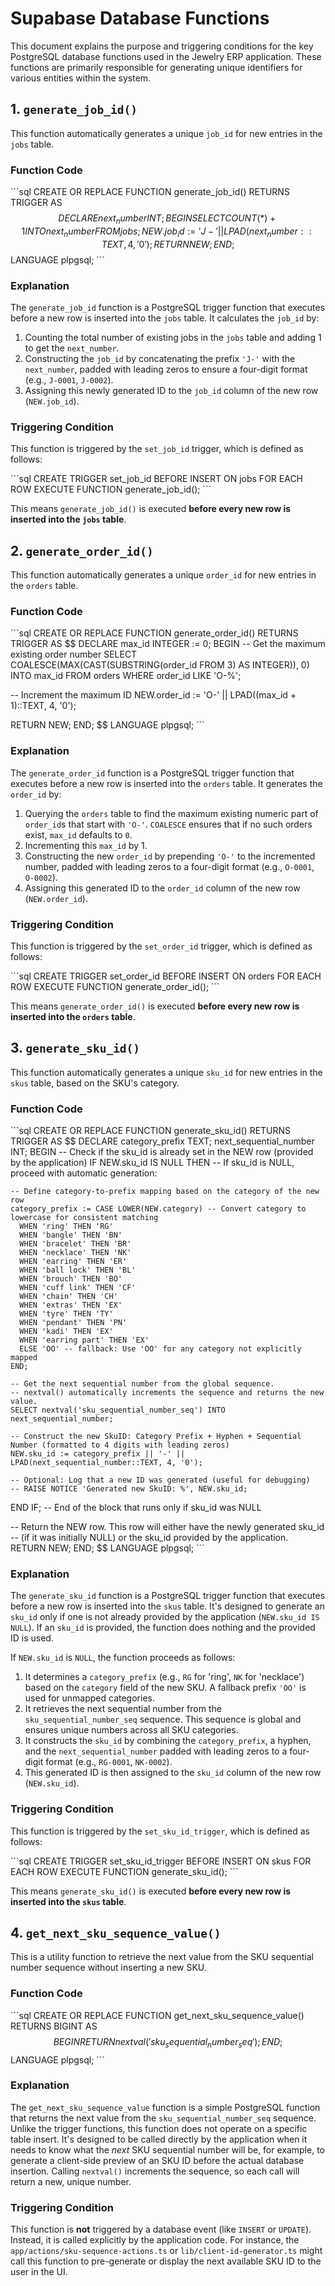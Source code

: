 # Supabase Database Functions

This document explains the purpose and triggering conditions for the key PostgreSQL database functions used in the Jewelry ERP application. These functions are primarily responsible for generating unique identifiers for various entities within the system.

## 1. `generate_job_id()`

This function automatically generates a unique `job_id` for new entries in the `jobs` table.

### Function Code

\`\`\`sql
CREATE OR REPLACE FUNCTION generate_job_id()
RETURNS TRIGGER AS $$
DECLARE
  next_number INT;
BEGIN
  SELECT COUNT(*) + 1 INTO next_number FROM jobs;
  NEW.job_id := 'J-' || LPAD(next_number::TEXT, 4, '0');
  RETURN NEW;
END;
$$ LANGUAGE plpgsql;
\`\`\`

### Explanation

The `generate_job_id` function is a PostgreSQL trigger function that executes before a new row is inserted into the `jobs` table. It calculates the `job_id` by:
1.  Counting the total number of existing jobs in the `jobs` table and adding 1 to get the `next_number`.
2.  Constructing the `job_id` by concatenating the prefix `'J-'` with the `next_number`, padded with leading zeros to ensure a four-digit format (e.g., `J-0001`, `J-0002`).
3.  Assigning this newly generated ID to the `job_id` column of the new row (`NEW.job_id`).

### Triggering Condition

This function is triggered by the `set_job_id` trigger, which is defined as follows:

\`\`\`sql
CREATE TRIGGER set_job_id
BEFORE INSERT ON jobs
FOR EACH ROW
EXECUTE FUNCTION generate_job_id();
\`\`\`

This means `generate_job_id()` is executed **before every new row is inserted into the `jobs` table**.

## 2. `generate_order_id()`

This function automatically generates a unique `order_id` for new entries in the `orders` table.

### Function Code

\`\`\`sql
CREATE OR REPLACE FUNCTION generate_order_id()
RETURNS TRIGGER AS $$
DECLARE
  max_id INTEGER := 0;
BEGIN
  -- Get the maximum existing order number
  SELECT COALESCE(MAX(CAST(SUBSTRING(order_id FROM 3) AS INTEGER)), 0)
  INTO max_id
  FROM orders
  WHERE order_id LIKE 'O-%';
  
  -- Increment the maximum ID
  NEW.order_id := 'O-' || LPAD((max_id + 1)::TEXT, 4, '0');
  
  RETURN NEW;
END;
$$ LANGUAGE plpgsql;
\`\`\`

### Explanation

The `generate_order_id` function is a PostgreSQL trigger function that executes before a new row is inserted into the `orders` table. It generates the `order_id` by:
1.  Querying the `orders` table to find the maximum existing numeric part of `order_id`s that start with `'O-'`. `COALESCE` ensures that if no such orders exist, `max_id` defaults to `0`.
2.  Incrementing this `max_id` by 1.
3.  Constructing the new `order_id` by prepending `'O-'` to the incremented number, padded with leading zeros to a four-digit format (e.g., `O-0001`, `O-0002`).
4.  Assigning this generated ID to the `order_id` column of the new row (`NEW.order_id`).

### Triggering Condition

This function is triggered by the `set_order_id` trigger, which is defined as follows:

\`\`\`sql
CREATE TRIGGER set_order_id
BEFORE INSERT ON orders
FOR EACH ROW
EXECUTE FUNCTION generate_order_id();
\`\`\`

This means `generate_order_id()` is executed **before every new row is inserted into the `orders` table**.

## 3. `generate_sku_id()`

This function automatically generates a unique `sku_id` for new entries in the `skus` table, based on the SKU's category.

### Function Code

\`\`\`sql
CREATE OR REPLACE FUNCTION generate_sku_id()
RETURNS TRIGGER AS $$
DECLARE
  category_prefix TEXT;
  next_sequential_number INT;
BEGIN
  -- Check if the sku_id is already set in the NEW row (provided by the application)
  IF NEW.sku_id IS NULL THEN
    -- If sku_id is NULL, proceed with automatic generation:

    -- Define category-to-prefix mapping based on the category of the new row
    category_prefix := CASE LOWER(NEW.category) -- Convert category to lowercase for consistent matching
      WHEN 'ring' THEN 'RG'
      WHEN 'bangle' THEN 'BN'
      WHEN 'bracelet' THEN 'BR'
      WHEN 'necklace' THEN 'NK'
      WHEN 'earring' THEN 'ER'
      WHEN 'ball lock' THEN 'BL'
      WHEN 'brouch' THEN 'BO'
      WHEN 'cuff link' THEN 'CF'
      WHEN 'chain' THEN 'CH'
      WHEN 'extras' THEN 'EX'
      WHEN 'tyre' THEN 'TY'
      WHEN 'pendant' THEN 'PN'
      WHEN 'kadi' THEN 'EX'
      WHEN 'earring part' THEN 'EX'
      ELSE 'OO' -- fallback: Use 'OO' for any category not explicitly mapped
    END;

    -- Get the next sequential number from the global sequence.
    -- nextval() automatically increments the sequence and returns the new value.
    SELECT nextval('sku_sequential_number_seq') INTO next_sequential_number;

    -- Construct the new SkuID: Category Prefix + Hyphen + Sequential Number (formatted to 4 digits with leading zeros)
    NEW.sku_id := category_prefix || '-' || LPAD(next_sequential_number::TEXT, 4, '0');

    -- Optional: Log that a new ID was generated (useful for debugging)
    -- RAISE NOTICE 'Generated new SkuID: %', NEW.sku_id;

  END IF; -- End of the block that runs only if sku_id was NULL

  -- Return the NEW row. This row will either have the newly generated sku_id
  -- (if it was initially NULL) or the sku_id provided by the application.
  RETURN NEW;
END;
$$ LANGUAGE plpgsql;
\`\`\`

### Explanation

The `generate_sku_id` function is a PostgreSQL trigger function that executes before a new row is inserted into the `skus` table. It's designed to generate an `sku_id` only if one is not already provided by the application (`NEW.sku_id IS NULL`). If an `sku_id` is provided, the function does nothing and the provided ID is used.

If `NEW.sku_id` is `NULL`, the function proceeds as follows:
1.  It determines a `category_prefix` (e.g., `RG` for 'ring', `NK` for 'necklace') based on the `category` field of the new SKU. A fallback prefix `'OO'` is used for unmapped categories.
2.  It retrieves the next sequential number from the `sku_sequential_number_seq` sequence. This sequence is global and ensures unique numbers across all SKU categories.
3.  It constructs the `sku_id` by combining the `category_prefix`, a hyphen, and the `next_sequential_number` padded with leading zeros to a four-digit format (e.g., `RG-0001`, `NK-0002`).
4.  This generated ID is then assigned to the `sku_id` column of the new row (`NEW.sku_id`).

### Triggering Condition

This function is triggered by the `set_sku_id_trigger`, which is defined as follows:

\`\`\`sql
CREATE TRIGGER set_sku_id_trigger
BEFORE INSERT ON skus
FOR EACH ROW
EXECUTE FUNCTION generate_sku_id();
\`\`\`

This means `generate_sku_id()` is executed **before every new row is inserted into the `skus` table**.

## 4. `get_next_sku_sequence_value()`

This is a utility function to retrieve the next value from the SKU sequential number sequence without inserting a new SKU.

### Function Code

\`\`\`sql
CREATE OR REPLACE FUNCTION get_next_sku_sequence_value()
RETURNS BIGINT AS $$
BEGIN
  RETURN nextval('sku_sequential_number_seq');
END;
$$ LANGUAGE plpgsql;
\`\`\`

### Explanation

The `get_next_sku_sequence_value` function is a simple PostgreSQL function that returns the next value from the `sku_sequential_number_seq` sequence. Unlike the trigger functions, this function does not operate on a specific table insert. It's designed to be called directly by the application when it needs to know what the *next* SKU sequential number will be, for example, to generate a client-side preview of an SKU ID before the actual database insertion. Calling `nextval()` increments the sequence, so each call will return a new, unique number.

### Triggering Condition

This function is **not** triggered by a database event (like `INSERT` or `UPDATE`). Instead, it is called explicitly by the application code. For instance, the `app/actions/sku-sequence-actions.ts` or `lib/client-id-generator.ts` might call this function to pre-generate or display the next available SKU ID to the user in the UI.
